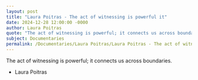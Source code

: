 ```yaml
---
layout: post
title: "Laura Poitras - The act of witnessing is powerful it"
date: 2024-12-28 12:00:00 -0000
author: Laura Poitras
quote: "The act of witnessing is powerful; it connects us across boundaries."
subject: Documentaries
permalink: /Documentaries/Laura Poitras/Laura Poitras - The act of witnessing is powerful it
---
```


The act of witnessing is powerful; it connects us across boundaries.

- Laura Poitras
